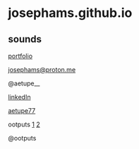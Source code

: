 # josephams.github.io

## sounds

[portfolio](https://josephams.github.io/portfolio)

josephams@proton.me

@aetupe__

[linkedIn](https://www.linkedin.com/in/joseph-sergi-6b3a22212/)

[aetupe77](https://soundcloud.com/aetupe77)

ootputs [1](https://ootputs.bandcamp.com/releases) [2](https://soundcloud.com/ootputs)

@ootputs
